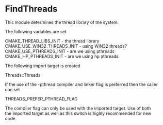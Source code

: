   

# FindThreads  
This module determines the thread library of the system.  

The following variables are set  

CMAKE_THREAD_LIBS_INIT     - the thread library
CMAKE_USE_WIN32_THREADS_INIT - using WIN32 threads?
CMAKE_USE_PTHREADS_INIT    - are we using pthreads
CMAKE_HP_PTHREADS_INIT     - are we using hp pthreads

  

The following import target is created  

Threads::Threads

  

If the use of the -pthread compiler and linker flag is preferred then the
caller can set  

THREADS_PREFER_PTHREAD_FLAG

  

The compiler flag can only be used with the imported
target. Use of both the imported target as well as this switch is highly
recommended for new code.  

